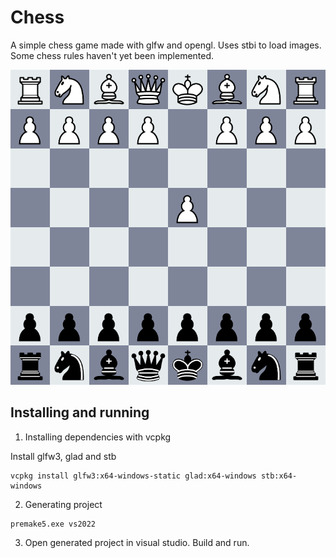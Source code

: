 # Chess

A simple chess game made with glfw and opengl. Uses stbi to load images. Some chess rules haven't yet been implemented.

![Chess](screenshots/chess.png)

## Installing and running

1. Installing dependencies with vcpkg

Install glfw3, glad and stb
```
vcpkg install glfw3:x64-windows-static glad:x64-windows stb:x64-windows
```

2. Generating project
```
premake5.exe vs2022
```

3. Open generated project in visual studio. Build and run.
